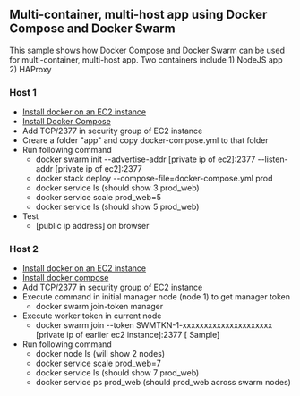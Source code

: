 ## Multi-container, multi-host app using Docker Compose and Docker Swarm
This sample shows how Docker Compose and Docker Swarm can be used for multi-container, multi-host app. Two containers include 1) NodeJS app 2) HAProxy

### Host 1
- [Install docker on an EC2 instance](https://gist.github.com/brijesh-deb/c223c7d8e7d14e83d96001e87330642a)
- [Install Docker Compose](https://gist.github.com/brijesh-deb/fb6d99e577d73b24f3dfcc35ad745ad1)
- Add TCP/2377 in security group of EC2 instance
- Creare a folder "app" and copy docker-compose.yml to that folder
- Run following command
	-	docker swarm init --advertise-addr [private ip of ec2]:2377 --listen-addr [private ip of ec2]:2377
	- docker stack deploy --compose-file=docker-compose.yml prod
	- docker service ls (should show 3 prod_web)
	- docker service scale prod_web=5
	- docker service ls (should show 5 prod_web)
- Test
	- [public ip address] on browser

### Host 2
- [Install docker on an EC2 instance](https://gist.github.com/brijesh-deb/c223c7d8e7d14e83d96001e87330642a)
- [Install docker compose](https://gist.github.com/brijesh-deb/fb6d99e577d73b24f3dfcc35ad745ad1)
- Add TCP/2377 in security group of EC2 instance
- Execute command in initial manager node (node 1) to get manager token
	- docker swarm join-token manager
- Execute worker token in current node
	- docker swarm join --token SWMTKN-1-xxxxxxxxxxxxxxxxxxxxx [private ip of earlier ec2 instance]:2377 [ Sample]
- Run following command	
	- docker node ls (will show 2 nodes)
	- docker service scale prod_web=7
	- docker service ls (should show 7 prod_web)
	- docker service ps prod_web (should prod_web across swarm nodes) 
